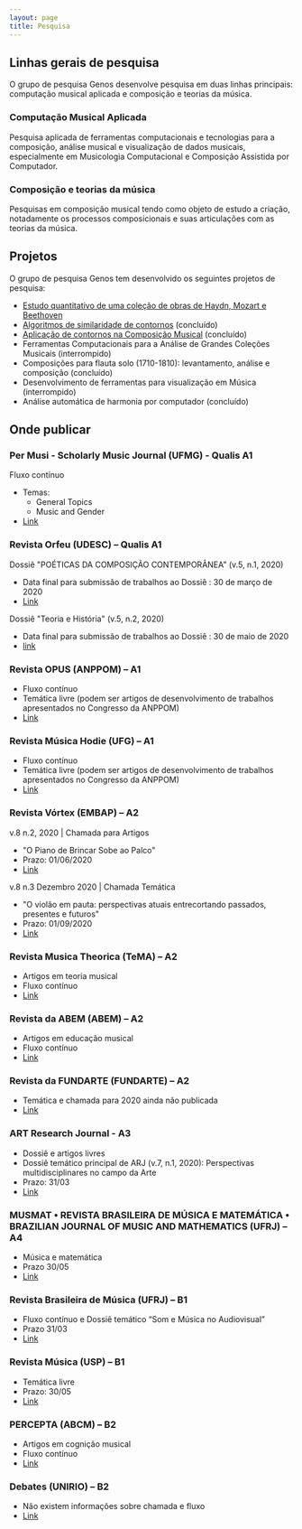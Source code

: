 ```yaml
---
layout: page
title: Pesquisa
---
```


## Linhas gerais de pesquisa

O grupo de pesquisa Genos desenvolve pesquisa em duas linhas principais:
computação musical aplicada e composição e
teorias da música.

### Computação Musical Aplicada

Pesquisa aplicada de ferramentas computacionais e tecnologias para a
composição, análise musical e visualização de dados musicais,
especialmente em Musicologia Computacional e Composição Assistida por
Computador.

### Composição e teorias da música

Pesquisas em composição musical tendo como objeto de estudo a criação,
notadamente os processos composicionais e suas articulações com as
teorias da música.

## Projetos

O grupo de pesquisa Genos tem desenvolvido os seguintes projetos de 
pesquisa:

- [Estudo quantitativo de uma coleção de obras de Haydn, Mozart e Beethoven](https://marcos.sampaio.me/pt-br/projetos/hmb-analysis/)
- [Algoritmos de similaridade de contornos](https://marcos.sampaio.me/project/contour-similarity/) (concluído)
- [Aplicação de contornos na Composição Musical](https://marcos.sampaio.me/project/composition-with-contours/) (concluído)
- Ferramentas Computacionais para a Análise de Grandes Coleções Musicais 
  (interrompido)
- Composições para flauta solo (1710-1810): levantamento, análise e composição (concluído)
- Desenvolvimento de ferramentas para visualização em Música (interrompido)
- Análise automática de harmonia por computador (concluído)

## Onde publicar

### Per Musi - Scholarly Music Journal (UFMG) - Qualis A1

Fluxo contínuo

- Temas:
  - General Topics
  - Music and Gender
- [Link](https://periodicos.ufmg.br/index.php/permusi/issue/view/287)

### Revista Orfeu (UDESC) – Qualis A1

Dossiê "POÉTICAS DA COMPOSIÇÃO CONTEMPORÂNEA" (v.5, n.1, 2020)

- Data final para submissão de trabalhos ao Dossiê : 30 de março de 2020
- [Link](http://revistas.udesc.br/index.php/orfeu/announcement/view/246)

Dossiê "Teoria e História" (v.5, n.2, 2020)

- Data final para submissão de trabalhos ao Dossiê : 30 de maio de 2020
- [link](http://revistas.udesc.br/index.php/orfeu/announcement/view/272)

### Revista OPUS (ANPPOM) – A1

- Fluxo contínuo
- Temática livre (podem ser artigos de desenvolvimento de trabalhos
  apresentados no Congresso da ANPPOM)
- [Link](http://www.anppom.com.br/revista/index.php/opus/about/submissions#authorGuidelines)

### Revista Música Hodie (UFG) – A1

- Fluxo contínuo
- Temática livre (podem ser artigos de desenvolvimento de trabalhos
  apresentados no Congresso da ANPPOM)
- [Link](https://www.revistas.ufg.br/musica/about/submissions)

### Revista Vórtex (EMBAP) – A2

v.8 n.2, 2020 | Chamada para Artigos

- "O Piano de Brincar Sobe ao Palco"
- Prazo: 01/06/2020
- [Link](http://vortex.unespar.edu.br/call_v8_n2.pdf)

v.8 n.3 Dezembro 2020 | Chamada Temática

- "O violão em pauta: perspectivas atuais entrecortando passados,
  presentes e futuros"
- Prazo: 01/09/2020
- [Link](http://vortex.unespar.edu.br/call_v8_n3.pdf)

### Revista Musica Theorica (TeMA) – A2

- Artigos em teoria musical
- Fluxo contínuo
- [Link](https://tema.mus.br/revistas/index.php/musica-theorica/about/submissions#authorGuidelines)

### Revista da ABEM (ABEM) – A2

- Artigos em educação musical
- Fluxo contínuo
- [Link](http://www.abemeducacaomusical.com.br/revistas/revistaabem/index.php/revistaabem/about/submissions)

### Revista da FUNDARTE (FUNDARTE) – A2

- Temática e chamada para 2020 ainda não publicada
- [Link](http://seer.fundarte.rs.gov.br/index.php/RevistadaFundarte/index)

### ART Research Journal - A3

- Dossiê e artigos livres
- Dossiê temático principal de ARJ (v.7, n.1, 2020): Perspectivas
  multidisciplinares no campo da Arte
- Prazo: 31/03
- [Link](https://periodicos.ufrn.br/artresearchjournal/announcement)

### MUSMAT • REVISTA BRASILEIRA DE MÚSICA E MATEMÁTICA • BRAZILIAN JOURNAL OF MUSIC AND MATHEMATICS (UFRJ) – A4

- Música e matemática
- Prazo 30/05
- [Link](https://musmat.org/musmat-journal/guidelines-for-authors/)

### Revista Brasileira de Música (UFRJ) – B1

- Fluxo contínuo e Dossiê temático “Som e Música no Audiovisual”
- Prazo 31/03
- [Link](https://revistas.ufrj.br/index.php/rbm/announcement/view/394)

### Revista Música (USP) – B1

- Temática livre
- Prazo: 30/05
- [Link](https://www.revistas.usp.br/revistamusica/about/submissions)

### PERCEPTA (ABCM) – B2

- Artigos em cognição musical
- Fluxo contínuo
- [Link](https://www.abcogmus.org/journals/index.php/percepta/index)

### Debates (UNIRIO) – B2

- Não existem informações sobre chamada e fluxo
- [Link](http://www.seer.unirio.br/index.php/revistadebates/about/submissions#authorGuidelines)
